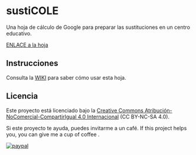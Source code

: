 # sustiCOLE
Una hoja de cálculo de Google para preparar las sustituciones en un centro educativo.

[ENLACE a la hoja](https://docs.google.com/spreadsheets/d/1XjptQQhdkmR34dncXOOWNBoLD4R-9_O29xz6hQI8adI/copy)

## Instrucciones
Consulta la [WIKI](https://github.com/aosucas499/sustiCOLE/wiki) para saber cómo usar esta hoja.

## Licencia  
Este proyecto está licenciado bajo la [Creative Commons Atribución-NoComercial-CompartirIgual 4.0 Internacional](https://creativecommons.org/licenses/by-nc-sa/4.0/deed.es) (CC BY-NC-SA 4.0).  

Si este proyecto te ayuda, puedes invitarme a un café.
If this project helps you,  you can give me a cup of coffee .

[![paypal](https://www.paypalobjects.com/en_US/i/btn/btn_donateCC_LG.gif)](https://www.paypal.com/donate?business=FUMT27MVTRTHJ&no_recurring=0&item_name=Proyectos+TIC+Andaluc%C3%ADa&currency_code=EUR)

